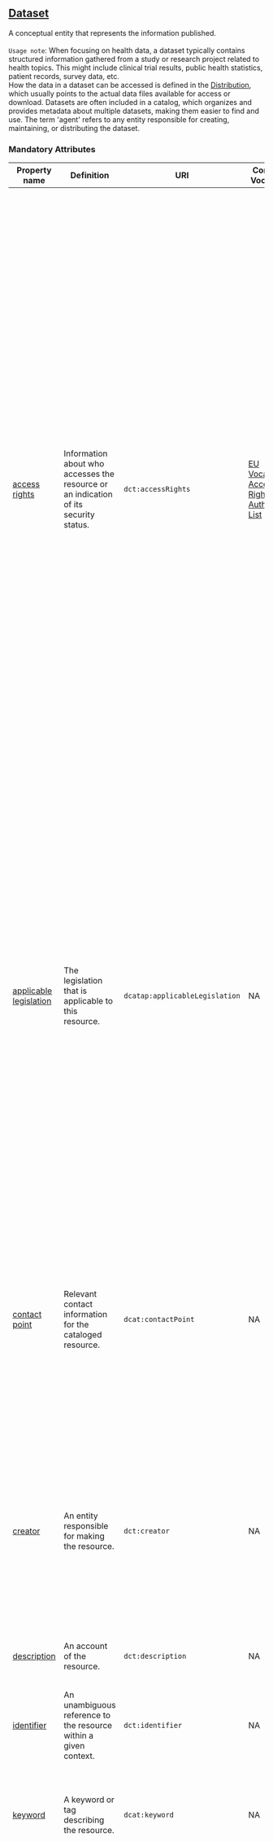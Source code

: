 ## [Dataset](https://www.w3.org/TR/vocab-dcat-3/#Class:Dataset)

A conceptual entity that represents the information published. <br><br>
`Usage note`: When focusing on health data, a dataset typically contains structured information gathered from a study or research project related to health topics. This might include clinical trial results, public health statistics, patient records, survey data, etc. <br> How the data in a dataset can be accessed is defined in the [Distribution](linkto:distribution), which usually points to the actual data files available for access or download. Datasets are often included in a catalog, which organizes and provides metadata about multiple datasets, making them easier to find and use. The term 'agent' refers to any entity responsible for creating, maintaining, or distributing the dataset.

 

### Mandatory Attributes

<table> 
  <thead> 
    <tr> 
      <th>Property name</th> 
      <th>Definition</th> 
      <th>URI</th> 
      <th>Controlled Vocabulary</th> 
      <th>rdfs:Range</th> 
      <th>Usage Note</th> 
      <th>Cardinality</th> 
      <th>Example</th> 
    </tr> 
  </thead> 
  <tbody> 
    <tr> 
      <td><a href="http://purl.org/dc/terms/accessRights">access rights</a></td> 
      <td>Information about who accesses the resource or an indication of its security status.</td> 
      <td><code>dct:accessRights</code></td> 
      <td><a href="http://publications.europa.eu/resource/authority/access-right">EU Vocabularies Access Rights Authority List</a></td> 
      <td><a href="http://publications.europa.eu/resource/authority/access-right">Rights Statement (IRI)</a></td> 
      <td>Information that indicates whether the Dataset is publicly accessible, has access restrictions, or is not public. It is foreseen that one of the three options has to be used: <code>public</code>, <code>restricted</code>, <code>non-public</code>. <br> - Open Data (Public): The dataset is available under general open data rules, such as those covered by the High Value Datasets Implementing Regulation. <br> - Protected Data (Restricted): The dataset contains protected data and is accessible only under specific conditions, as outlined in regulations like the Data Governance Act. <br> - Sensitive Data (Non public): The dataset includes resources that may contain sensitive or personal information, falling under regulations such as the EHDS Regulation. <br><br> Since most data contain personal information, these datasets will need to take the value 'non-public' for the access rights property.</td> 
      <td>1</td> 
      <td><code>http://publications.europa.eu/resource/authority/access-right/RESTRICTED</code></td> 
    </tr> 
    <tr> 
      <td><a href="http://data.europa.eu/r5r/applicableLegislation">applicable legislation</a></td> 
      <td>The legislation that is applicable to this resource.</td> 
      <td><code>dcatap:applicableLegislation</code></td> 
      <td>NA</td> 
      <td><code>eli:LegalResource</code></td> 
      <td>The ELI of the EHDS was published in March 2025 and can now be included as the applicable legislation mandating that the dataset has to be made public. <br> For health datasets, the value must include the ELI of the <a href="http://data.europa.eu/eli/reg/2025/327/oj">EHDS Regulation</a>. <br> As multiple legislations may apply to the resource, the maximum cardinality is not limited. <br><br> While the applicable legislation indicates which legislation mandates the publication of the dataset, the legal basis property (also in Datasets) described the legal basis for initial collection and processing of (personal) data.</td> 
      <td>1..*</td> 
      <td>NA</td> 
    </tr> 
    <tr> 
      <td><a href="https://www.w3.org/TR/vocab-dcat-3/#Property:resource_contact_point">contact point</a></td> 
      <td>Relevant contact information for the cataloged resource.</td> 
      <td><code>dcat:contactPoint</code></td> 
      <td>NA</td> 
      <td><code>vcard:Kind</code></td> 
      <td>This property points to a contact point (department or person) that can answer questions about the dataset. Details on how to describe these are provided under class <code>vcard:Kind</code>. <br>Whenever possible, use <strong>general contact information</strong> (for example from a department) instead of contact information of an individual.</td> 
      <td>1</td> 
      <td>mailto: <code>data-access-committee@xumc.nl</code> <br> with the name Data Access Committee of the x UMC (see <a href="linkto:kind">vcard:Kind</a>)</td> 
    </tr> 
    <tr> 
      <td><a href="http://purl.org/dc/terms/creator">creator</a></td> 
      <td>An entity responsible for making the resource.</td> 
      <td><code>dct:creator</code></td> 
      <td>NA</td> 
      <td><code>foaf:Agent</code></td> 
      <td>This property points to a person (known as <code>Agent</code>) responsible for generating the dataset. In most cases, this should be the project’s Principal Investigator, provided they consent to being listed in the catalogue. If not, the associated department or institute may be specified instead.</td> 
      <td>1..*</td> 
      <td>Jip Fictief, Inez Maginary, Fabio Abricated for name of <code>foaf:Agent</code></td> 
    </tr> 
    <tr> 
      <td><a href="http://purl.org/dc/terms/description">description</a></td> 
      <td>An account of the resource.</td> 
      <td><code>dct:description</code></td> 
      <td>NA</td> 
      <td><code>rdfs:Literal</code></td> 
      <td>Brief description of the dataset. You can repeat this property in multiple languages.</td> 
      <td>1..*</td> 
      <td>Collection of physiological data of Healthy Brain Study participants. This collection includes measurements via biowearables for heart rate, oxygenation, systolic and diastolic measures and stress levels.</td> 
    </tr> 
    <tr> 
      <td><a href="http://purl.org/dc/terms/identifier">identifier</a></td> 
      <td>An unambiguous reference to the resource within a given context.</td> 
      <td><code>dct:identifier</code></td> 
      <td>NA</td> 
      <td><code>rdfs:Literal</code></td> 
      <td>Please see the latest usage recommendations on <a href="https://health-ri.atlassian.net/wiki/spaces/FSD/pages/1084751895/Recommendations+for+filling+in+the+dct+identifier+field+for+Dataset">this page</a>.</td> 
      <td>1</td> 
      <td><code>https://doi.org/10.34894/ZLOYOJ</code></td> 
    </tr> 
    <tr> 
      <td><a href="https://www.w3.org/ns/dcat#keyword">keyword</a></td> 
      <td>A keyword or tag describing the resource.</td> 
      <td><code>dcat:keyword</code></td> 
      <td>NA</td> 
      <td><code>rdfs:Literal</code></td> 
      <td>Add keywords to increase dataset discoverability. You can include keywords in different languages, submitting each keyword as a separate entry.</td> 
      <td>1..*</td> 
      <td>Physiological measures, Heart Rate, Stress Measures</td> 
    </tr> 
    <tr> 
      <td><a href="http://purl.org/dc/terms/publisher">publisher</a></td> 
      <td>An entity responsible for making the resource available.</td> 
      <td><code>dct:publisher</code></td> 
      <td>NA</td> 
      <td><code>foaf:Agent</code></td> 
      <td>This property identifies the organisation or individual responsible for making the dataset available. For datasets, this is typically the employer of the data creators. In simple cases, the dataset publisher may be the same as the catalog publisher. In more complex settings, such as when datasets come from multiple institutions within a consortium, the consortium should be listed as the publisher where possible. If no formal consortium can be specified, provide the information of the contributing organizations or individuals under <code>dct:creator</code> instead. For more details, refer to the <a href="linkto:agent">Agent</a> class.</td> 
      <td>1</td> 
      <td>Radboud University Medical Center; identifier <code>https://ror.org/05wg1m734</code> (see foaf: Agent)</td> 
    </tr> 
    <tr> 
      <td><a href="https://www.w3.org/TR/vocab-dcat-3/#Property:resource_theme">theme</a></td> 
      <td>A main category of the resource. A resource can have multiple themes.</td> 
      <td><code>dcat:theme</code></td> 
      <td><a href="http://publications.europa.eu/resource/authority/data-theme">Dataset Theme Vocabulary</a></td> 
      <td><code>skos:Concept</code></td> 
      <td>This property should use a controlled vocabulary. In the Health Data Catalogue, all datasets will use the theme <a href="http://publications.europa.eu/resource/authority/data-theme/HEAL">HEAL</a>, but additional values from the same vocabulary are allowed.</td> 
      <td>1..*</td> 
      <td><code>http://publications.europa.eu/resource/authority/data-theme/HEAL</code></td> 
    </tr> 
    <tr> 
      <td><a href="http://purl.org/dc/terms/title">title</a></td> 
      <td>A name given to the resource.</td> 
      <td><code>dct:title</code></td> 
      <td>NA</td> 
      <td><code>rdfs:Literal</code></td> 
      <td>Provide a unique title for your Dataset, which can be repeated in multiple languages.</td> 
      <td>1..*</td> 
      <td>Healthy Brain Study - Physiological Data</td> 
    </tr> 
  </tbody> 
</table>


### Recommended  Attributes

<table>
  <thead>
    <tr>
      <th>Property name</th>
      <th>Definition</th>
      <th>URI</th>
      <th>Controlled Vocabulary</th>
      <th>rdfs:Range</th>
      <th>Usage Note</th>
      <th>Cardinality</th>
      <th>Example</th>
    </tr>
  </thead>
  <tbody>
    <tr>
      <td><a href="https://healthdcat-ap.github.io/#Dataset.analytics">analytics</a></td>
      <td>An analytics distribution of the dataset.</td>
      <td><code>healthdcatap:analytics</code></td>
      <td>NA</td>
      <td><code>dcat:Distribution</code></td>
      <td>Publishers are encouraged to provide URLs pointing to document repositories where users can access or request associated resources such as technical reports of the dataset, quality measurements, usability indicators,... Note that HealthDCAT-AP mentions also API endpoints or analytics services, but these would not be Distributions but rather DatasetServices.</td>
      <td>0..*</td>
      <td>NA</td>
    </tr>
    <tr>
      <td><a href="https://healthdcat-ap.github.io/#Dataset.hascodevalues">code values</a></td>
      <td>Health classifications and their codes associated with the dataset.</td>
      <td><code>healthdcatap:hasCodeValues</code></td>
      <td>NA</td>
      <td><code>skos:Concept</code></td>
      <td>Inside this property, you can provide the coding system of the dataset in the form of <a href="https://www.wikidata.org/">wikidata</a> URI (example: <code>https://www.wikidata.org/entity/P494</code> for ICD-10 ID) and the URI of the value that describes the dataset (example: <code>https://icd.who.int/browse10/2019/en#/Y59.0</code> for viral vaccines)</td>
      <td>0..*</td>
      <td><code>https://www.wikidata.org/entity/P494</code> for ICD-10 ID and <code>https://icd.who.int/browse10/2019/en#/Y59.0</code> for viral vaccines</td>
    </tr>
    <tr>
      <td><a href="https://healthdcat-ap.github.io/#Dataset.hascodingsystem">coding system</a></td>
      <td>Coding systems in use (ex: ICD-10-CM, DGRs, SNOMED-CT, ...).</td>
      <td><code>healthdcatap:hasCodingSystem</code></td>
      <td>NA</td>
      <td><code>dct:Standard (IRI)</code></td>
      <td>This property provides information on which coding systems are in use inside your dataset. For this, <a href="https://www.wikidata.org/">wikidata</a> URIs must be used.</td>
      <td>0..*</td>
      <td><code>https://www.wikidata.org/entity/P494</code> (ICD-10 ID)</td>
    </tr>
    <tr>
      <td><a href="http://purl.org/dc/terms/conformsTo">conforms to</a></td>
      <td>An established standard to which the described resource conforms.</td>
      <td><code>dct:conformsTo</code></td>
      <td>NA</td>
      <td><code>dct:Standard (IRI)</code></td>
      <td>If your data conforms to an established standard or specification, use this property to indicate which one. The <a href="https://www.wikidata.org/">wikidata</a> URI of the specification must be used.</td>
      <td>0..*</td>
      <td><code>https://www.wikidata.org/wiki/Q19597236</code> for FHIR</td>
    </tr>
    <tr>
      <td><a href="https://www.w3.org/TR/vocab-dcat-3/#Property:dataset_distribution">distribution</a></td>
      <td>An available distribution of the dataset.</td>
      <td><code>dcat:distribution</code></td>
      <td>NA</td>
      <td><code>dcat:Distribution</code></td>
      <td>Metadata element used as a key link to the class Distribution.</td>
      <td>0..*</td>
      <td>NA</td>
    </tr>
    <tr>
      <td><a href="http://xmlns.com/foaf/spec/#term_page">documentation</a></td>
      <td>A page or document about this thing.</td>
      <td><code>foaf:page</code></td>
      <td>NA</td>
      <td><code>foaf:Document (IRI)</code></td>
      <td>The value of this property is the IRI directing to the webpage or document about the dataset.</td>
      <td>0..*</td>
      <td>NA</td>
    </tr>
    <tr>
      <td><a href="http://purl.org/dc/terms/accrualPeriodicity">frequency</a></td>
      <td>The frequency with which items are added to a collection.</td>
      <td><code>dct:accrualPeriodicity</code></td>
      <td><a href="http://publications.europa.eu/resource/authority/frequency">EU Vocabularies Frequency Authority List</a></td>
      <td><code>skos:Concept</code></td>
      <td>"The value of this property should be the IRI from the listed controlled vocabulary, indicating the frequency at which the dataset is updated.</td>
      <td>0..1</td>
      <td><code>http://publications.europa.eu/resource/authority/frequency/WEEKLY</code></td>
    </tr>
    <tr>
      <td><a href="http://purl.org/dc/terms/spatial">geographical coverage</a></td>
      <td>Spatial characteristics of the resource.</td>
      <td><code>dct:spatial</code></td>
      <td>
        EU Vocabularies Lists: <br>
        <a href="http://publications.europa.eu/resource/authority/continent/">Continents</a> <br>
        <a href="http://publications.europa.eu/resource/authority/country">Countries</a> <br>
        <a href="http://publications.europa.eu/resource/authority/place/">Places</a> <br>
        OR <br>
        <a href="http://sws.geonames.org/">Geonames</a> OR <br>
        <a href="https://vocabs.cbs.nl/nl/">CBS Classificaties en begrippen</a>
      </td>
      <td><code>dct:Location</code></td>
      <td>The EU Vocabularies Name Authority Lists must be used for continents, countries and places that are in those lists; if a particular location is not in one of the mentioned Named Authority Lists, Geonames URIs must be used. For districts or neighborhoods in NL, the Dutch vocab can be used. However, it might in many cases be desirable to keep the geographical coverage broader (e.g. indicating that NL is covered), to not expose detailed information of subject's locations.</td>
      <td>0..*</td>
      <td><code>http://publications.europa.eu/resource/authority/place/NLD_AMS</code></td>
    </tr>
    <tr>
      <td><a href="https://www.w3.org/TR/vocab-dcat-3/#Property:resource_has_version">has version</a></td>
      <td>This resource has a more specific, versioned resource.</td>
      <td><code>dcat:hasVersion</code></td>
      <td>NA</td>
      <td><code>dcat:Dataset</code></td>
      <td>Indicate the dataset which is the other version of the current dataset.</td>
      <td>0..*</td>
      <td>NA</td>
    </tr>
    <tr>
      <td><a href="https://healthdcat-ap.github.io/#Dataset.healththeme">health theme</a></td>
      <td>A category of the Dataset or tag describing the Dataset.</td>
      <td><code>healthdcatap:healthTheme</code></td>
      <td>NA</td>
      <td><code>skos:Concept</code></td>
      <td>This property is a structured way to tag the dataset with different health themes. This could include, for example, the specific disease the dataset is about. More details can be provided, if desirable, in the keywords' property. *Current status*: the HealthDCAT-AP working group is currently exploring is other sources (ontologies, thesauri) can be used for this, next to <a href="https://www.wikidata.org/">Wikidata</a>.</td>
      <td>0..*</td>
      <td><code>https://www.wikidata.org/wiki/Q58624061</code></td>
    </tr>
    <tr>
      <td><a href="https://www.w3.org/TR/vocab-dcat-3/#Property:dataset_in_series">in series</a></td>
      <td>A dataset series of which the dataset is part.</td>
      <td><code>dcat:inSeries</code></td>
      <td>NA</td>
      <td><code>dcat:DatasetSeries</code></td>
      <td>This property points to which Dataset Series the Dataset is part of.</td>
      <td>0..*</td>
      <td>NA</td>
    </tr>
    <tr>
      <td><a href="http://purl.org/dc/terms/isReferencedBy">is referenced by</a></td>
      <td>A related resource that references, cites, or otherwise points to the described resource.</td>
      <td><code>dct:isReferencedBy</code></td>
      <td>NA</td>
      <td><code>rdfs:Resource</code></td>
      <td>The value of this property is the IRI of the doi to the publication or other related resource.</td>
      <td>0..*</td>
      <td><code>https://doi.org/10.1186/s13690-021-00709-x</code></td>
    </tr>
    <tr>
      <td><a href="http://purl.org/dc/terms/language">language</a></td>
      <td>A language of the resource.</td>
      <td><code>dct:language</code></td>
      <td><a href="http://publications.europa.eu/resource/authority/language">EU Vocabularies Language Named Authority List</a></td>
      <td><code>dct:LinguisticSystem</code></td>
      <td>The language of the Dataset. For this property, the values from the EU Vocabularies Languages Named Authority List must be used. If your Dataset contains multiple languages, this property can be repeated.</td>
      <td>0..*</td>
      <td><code>http://publications.europa.eu/resource/authority/language/NLD</code></td>
    </tr>
    <tr>
      <td><a href="https://healthdcat-ap.github.io/#Dataset.haslegalbasis">legal basis</a></td>
      <td>Indicates use or applicability of a Legal Basis.</td>
      <td><code>dpv:hasLegalBasis</code></td>
      <td><a href="https://w3c.github.io/dpv/2.0/dpv/modules/legal_basis.html#vocab-legal-basis">DPV Taxonomy</a></td>
      <td><code>dpv:LegalBasis</code></td>
      <td>The legal basis can be provided as a value from the dpv taxonomy (see Controlled vocabulary column). <br><br>While the applicable legislation indicates which legislation mandates the publication of the dataset, the legal basis property described the legal basis for initial collection and processing of (personal) data. <br> Example value for this property could be: dpv:Consent.</td>
      <td>0..*</td>
      <td><code>dpv:Consent</code></td>
    </tr>
    <tr>
      <td><a href="https://healthdcat-ap.github.io/#Dataset.maxtypicalage">maximum typical age</a></td>
      <td>Maximum typical age of the population within the dataset.</td>
      <td><code>healthdcatap:maxTypicalAge</code></td>
      <td>NA</td>
      <td><code>xsd:nonNegativeInteger</code></td>
      <td>The approximate maximum age of subjects in the dataset, if applicable. Approximate age is given to protect potentially sensitive information of subjects in the dataset.</td>
      <td>0..1</td>
      <td>NA</td>
    </tr>
    <tr>
      <td><a href="https://healthdcat-ap.github.io/#Dataset.mintypicalage">minimum typical age</a></td>
      <td>Minimum typical age of the population within the dataset.</td>
      <td><code>healthdcatap:minTypicalAge</code></td>
      <td>NA</td>
      <td><code>xsd:nonNegativeInteger</code></td>
      <td>The approximate minimum age of subjects in the dataset, if applicable. Approximate age is given to protect potentially sensitive information of subjects in the dataset.</td>
      <td>0..1</td>
      <td>NA</td>
    </tr>
    <tr>
      <td><a href="http://purl.org/dc/terms/modified">modification date</a></td>
      <td>Date on which the resource was changed.</td>
      <td><code>dct:modified</code></td>
      <td>NA</td>
      <td><code>xsd:dateTime</code></td>
      <td>This property indicates changes to the dataset, not the metadata record. An absent value may mean the resource hasn't changed since publication, the modification date is unknown, or the resource is continuously updated.</td>
      <td>0..1</td>
      <td>2024-06-04T13:36:10.246Z</td>
    </tr>
    <tr>
      <td><a href="https://healthdcat-ap.github.io/#Dataset.numberofrecords">number of records</a></td>
      <td>Size of the dataset in terms of the number of records.</td>
      <td><code>healthdcatap:numberOfRecords</code></td>
      <td>NA</td>
      <td><code>xsd:nonNegativeInteger</code></td>
      <td>Number of records inside a Dataset.</td>
      <td>0..1</td>
      <td>NA</td>
    </tr>
    <tr>
      <td><a href="https://healthdcat-ap.github.io/#Dataset.numberofuniqueindividuals">number of unique individuals</a></td>
      <td>Number of records for unique individuals.</td>
      <td><code>healthdcatap:numberOfUniqueIndividuals</code></td>
      <td>NA</td>
      <td><code>xsd:nonNegativeInteger</code></td>
      <td>This property is not mandatory, since not all datasets might include data from individuals.</td>
      <td>0..1</td>
      <td>NA</td>
    </tr>
    <tr>
      <td><a href="https://healthdcat-ap.github.io/#Dataset.otheridentifier">other identifier</a></td>
      <td>Links a resource to an adms:Identifier class.</td>
      <td><code>adms:identifier</code></td>
      <td>NA</td>
      <td><code>adms:Identifier</code></td>
      <td>Examples for secondary identifiers are <code>MAST/ADS</code>, <code>DataCite</code>, <code>DOI</code>, <code>EZID</code> or <code>W3ID</code> (if not used for the original identifier). This property makes use of another, small class: <code>adms:Identifier</code>, where you provide the identifier and the name of the identifier schema (e.g., DOI).</td>
      <td>0..*</td>
      <td>NA</td>
    </tr>
    <tr>
      <td><a href="https://healthdcat-ap.github.io/#Dataset.haspersonaldata">personal data</a></td>
      <td>Indicates association with Personal Data.</td>
      <td><code>dpv:hasPersonalData</code></td>
      <td><a href="https://w3c.github.io/dpv/2.0/pd/">DPV Taxonomy</a></td>
      <td><code>dpv:PersonalData</code></td>
      <td>The different types of personal information that are collected in the dataset can be indicated with this property. Values can be picked from the dpv taxonomy (see controlled vocabulary column). <br>For example: dpv-pd:Gender.</td>
      <td>0..*</td>
      <td>NA</td>
    </tr>
    <tr>
      <td><a href="https://healthdcat-ap.github.io/#Dataset.populationcoverage">population coverage</a></td>
      <td>A definition of the population within the dataset.</td>
      <td><code>healthdcatap:populationCoverage</code></td>
      <td>NA</td>
      <td><code>rdfs:Literal</code></td>
      <td>This field is a free text description of the population covered in the dataset.</td>
      <td>0..*</td>
      <td>Adults aged 18–65 diagnosed with type 2 diabetes in the Netherlands between 2015 and 2020</td>
    </tr>
    <tr>
      <td><a href="https://w3c.github.io/dpv/2.0/dpv/#dfn-haspurpose">purpose</a></td>
      <td>Indicates association with Purpose.</td>
      <td><code>dpv:hasPurpose</code></td>
      <td><a href="https://w3c.github.io/dpv/2.1/dpv/#vocab-purposes">DPV Taxonomy Purposes</a></td>
      <td><code>dpv:Purpose</code></td>
      <td>One (or many) category or sub-category of the purposes can be chosen from the taxonomy provided by dpv (see the controlled vocabulary column). <br> Example value could be: dpv:ResearchAndDevelopment.</td>
      <td>0..*</td>
      <td><code>dpv:ResearchAndDevelopment</code></td>
    </tr>
    <tr>
      <td><a href="https://www.w3.org/TR/prov-o/#qualifiedAttribution">qualified attribution</a></td>
      <td>Attribution is the ascribing of an entity to an agent.</td>
      <td><code>prov:qualifiedAttribution</code></td>
      <td>NA</td>
      <td><code>prov:Attribution</code></td>
      <td>This property makes use of another small class (<code>prov:Attribution</code>). There, you can choose one of the roles as listed in the controlled vocabulary and link that to a specific Agent (expressed with <code>foaf:Agent</code>). Note that for HealthDCAT-AP, the list of roles might be extended in the future. <br>Example: <code>https://standards.iso.org/iso/19115/resources/Codelists/gml/CI_RoleCode.xml#processor</code> <br><br> Use this property if you would like to indicate the <strong>funder</strong> of the (research project that resulted in creation of the) dataset. <br>The value for role then becomes: <code>https://standards.iso.org/iso/19115/resources/Codelists/gml/CI_RoleCode.xml#funder</code>"</td>
      <td>0..*</td>
      <td>See Usage Note</td>
    </tr>
    <tr>
      <td><a href="https://semiceu.github.io/DCAT-AP/releases/3.0.0/#Dataset.qualifiedrelation">qualified relation</a></td>
      <td>Link to a description of a relationship with another resource.</td>
      <td><code>dcat:qualifiedRelation</code></td>
      <td>NA</td>
      <td><code>dcat:Relationship</code></td>
      <td>This property makes use of another small class (<code>dcat:Relationship</code>), in which you can indicate the related resource (via its identifier) and the nature of the relation (based on a controlled vocabulary, which is described in the information of the class).</td>
      <td>0..*</td>
      <td>NA</td>
    </tr>
    <tr>
      <td><a href="https://www.w3.org/TR/vocab-dqv/#dqv:hasQualityAnnotation">quality annotation</a></td>
      <td>Refers to a quality annotation.</td>
      <td><code>dqv:hasQualityAnnotation</code></td>
      <td>NA</td>
      <td><code>dqv:QualityCertificate</code></td>
      <td>This property makes use of another small class (<code>dqv:QualityCertificate</code>), in which you indicate the IRI of the quality certificate, linked to the described resource (via the identifier of the dataset). See that class for more information.</td>
      <td>0..*</td>
      <td>NA</td>
    </tr>
    <tr>
      <td><a href="http://purl.org/dc/terms/issued">release date</a></td>
      <td>Date of formal issuance of the resource.</td>
      <td><code>dct:issued</code></td>
      <td>NA</td>
      <td><code>xsd:dateTime</code></td>
      <td>This property should point to the first known date of issuance, such as the publication date in a data repository.</td>
      <td>0..1</td>
      <td>2023-12-10T13:16:10.246Z</td>
    </tr>
    <tr>
      <td><a href="https://healthdcat-ap.github.io/#Dataset.retentionPeriod">retention period</a></td>
      <td>A temporal period in which the dataset is available for secondary use.</td>
      <td><code>healthdcatap:retentionPeriod</code></td>
      <td>NA</td>
      <td><code>dct:PeriodOfTime</code></td>
      <td>This property makes use of the class <code>dct:PeriodOfTime</code>, in which a start and end date should be provided.</td>
      <td>0..1</td>
      <td>NA</td>
    </tr>
    <tr>
      <td><a href="https://healthdcat-ap.github.io/#Dataset.sample">sample</a></td>
      <td>Links to a sample of an Asset (which is itself an Asset).</td>
      <td><code>adms:sample</code></td>
      <td>NA</td>
      <td><code>dcat:Distribution</code></td>
      <td>This property makes use of the <code>dcat:Distribution</code> class to describe a sample distribution of the dataset, which can be anonymized or synthetic data, or the data dictionary provided in <code>CSVW format</code>. This is currently further developed by the TEHDAS2 program. More information can be <a href="https://healthdcat-ap.github.io/#sample-distribution">found here.</a></td>
      <td>0..*</td>
      <td>NA</td>
    </tr>
    <tr>
      <td><a href="http://purl.org/dc/terms/source">source</a></td>
      <td>A related resource from which the described resource is derived.</td>
      <td><code>dct:source</code></td>
      <td>NA</td>
      <td><code>dcat:Dataset</code></td>
      <td>Indicate the dataset on which this described dataset is based.</td>
      <td>0..*</td>
      <td>NA</td>
    </tr>
    <tr>
      <td><a href="https://www.w3.org/TR/vocab-adms/#adms-status">status</a></td>
      <td>The status of the Asset in the context of a particular workflow process.</td>
      <td><code>adms:status</code></td>
      <td><a href="https://publications.europa.eu/resource/authority/dataset-status">EU Vocabularies Dataset Status Named Authority List</a></td>
      <td><code>skos:Concept</code></td>
      <td>This property makes use of a controlled vocabulary to indicate the status of the described dataset.</td>
      <td>0..1</td>
      <td><code>http://publications.europa.eu/resource/authority/dataset-status/COMPLETED</code></td>
    </tr>
    <tr>
      <td><a href="http://purl.org/dc/terms/temporal">temporal coverage</a></td>
      <td>Temporal characteristics of the resource.</td>
      <td><code>dct:temporal</code></td>
      <td>NA</td>
      <td><code>dct:PeriodOfTime</code></td>
      <td>The start and end date of the period that the dataset covers. This property makes use of a small class: Period of Time, in which a start and end date can be given.</td>
      <td>0..*</td>
      <td>NA</td>
    </tr>
    <tr>
      <td><a href="http://purl.org/dc/terms/temporalResolution">temporal resolution</a></td>
      <td>Minimum time period resolvable in the dataset.</td>
      <td><code>dcat:temporalResolution</code></td>
      <td>NA</td>
      <td><code>xsd:duration</code></td>
      <td>If the dataset is a time-series, this should correspond to the spacing of items in the series. For other kinds of dataset, this property will usually indicate the smallest time difference between items in the dataset. The time period has to be provided in the <code>xsd:duration</code> format.</td>
      <td>0..1</td>
      <td>NA</td>
    </tr>
    <tr>
      <td><a href="http://purl.org/dc/terms/type">type</a></td>
      <td>The nature or genre of the resource.</td>
      <td><code>dct:type</code></td>
      <td><a href="http://publications.europa.eu/resource/authority/dataset-type">EU Vocabularies Dataset Type Named Authority List</a></td>
      <td><code>skos:Concept</code></td>
      <td>A recommended controlled vocabulary data-type is foreseen. Health datasets with personal information must use 'personal data'. This list supports dataset categorization for the EU Open Data Portal. Currently, 'PERSONAL_DATA' is not included in the EU vocabulary and cannot be filled out.</td>
      <td>0..*</td>
      <td><code>http://publications.europa.eu/resource/authority/dataset-type/PERSONAL_DATA</code></td>
    </tr>
    <tr>
      <td><a href="https://semiceu.github.io/DCAT-AP/releases/3.0.0/#Dataset.version">version</a></td>
      <td>The version indicator (name or identifier) of a resource.</td>
      <td><code>dcat:version</code></td>
      <td>NA</td>
      <td><code>rdfs:Literal</code></td>
      <td>Suggested practice: track major_version.minor_version. Register a new identifier for major changes (e.g., 1.0.0 for an unchanged dataset).</td>
      <td>0..1</td>
      <td>NA</td>
    </tr>
    <tr>
      <td><a href="https://www.w3.org/ns/legacy_adms#versionNotes">version notes</a></td>
      <td>A description of changes between this version and the previous version of the Asset.</td>
      <td><code>adms:versionNotes</code></td>
      <td>NA</td>
      <td><code>rdfs:Literal</code></td>
      <td>Provide a short description of changes made to the dataset from the previous version.</td>
      <td>0..*</td>
      <td>NA</td>
    </tr>
    <tr>
      <td><a href="https://www.w3.org/TR/prov-o/#wasGeneratedBy">was generated by</a></td>
      <td>Generation is the completion of production of a new entity by an activity. This entity did not exist before generation and becomes available for usage after this generation.</td>
      <td><code>prov:wasGeneratedBy</code></td>
      <td>NA</td>
      <td><code>prov:Activity</code></td>
      <td>NA</td>
      <td>0..*</td>
      <td>NA</td>
    </tr>
  </tbody>
</table>
